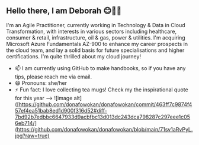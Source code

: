 ## Hello there, I am Deborah 😊👋🏾

I'm an Agile Practitioner, currently working in Technology & Data in Cloud Transformation, with interests in various sectors including healthcare, consumer & retail, infrastructure, oil & gas, power & utilities.
I'm acquiring Microsoft Azure Fundamentals AZ-900 to enhance my career prospects in the cloud team, and  lay a solid basis for future specialisations and higher certifications. I'm quite thrilled about my cloud journey!


- 📫 I am currently using GitHub to make handbooks, so if you have any tips, please reach me via email.
- 😄 Pronouns: she/her
- ⚡ Fun fact: I love collecting tea mugs!
Check my the inspirational quote for this year --> 
![image alt]([https://github.com/donafowokan/donafowokan/commit/463ff7c9874f457ef4ea51bab8ed1d900f316d52#diff-7bd92b7edbbc6647933d9acbfbc13d013dc243dca798287c297eee1c056eb714/](https://github.com/donafowokan/donafowokan/blob/main/71sv1aRvPyL.jpg?raw=true)
